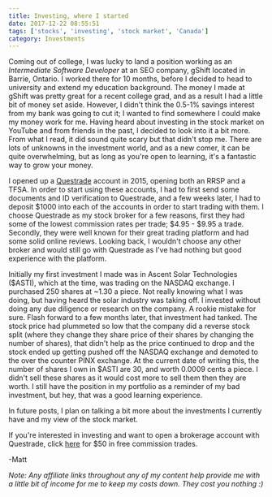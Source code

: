 ```yaml
---
title: Investing, where I started
date: 2017-12-22 08:55:51
tags: ['stocks', 'investing', 'stock market', 'Canada']
category: Investments
---
```


Coming out of college, I was lucky to land a position working as an <em>Intermediate Software Developer</em> at an SEO company, gShift located in Barrie, Ontario. I worked there for 10 months, before I decided to head to university and extend my education background. The money I made at gShift was pretty great for a recent college grad, and as a result I had a little bit of money set aside. However, I didn't think the 0.5-1% savings interest from my bank was going to cut it; I wanted to find somewhere I could make my money work for me. Having heard about investing in the stock market on YouTube and from friends in the past, I decided to look into it a bit more. From what I read, it did sound quite scary but that didn't stop me. There are lots of unknowns in the investment world, and as a new comer, it can be quite overwhelming, but as long as you're open to learning, it's a fantastic way to grow your money.

I opened up a <a href="https://www.questrade.com">Questrade</a> account in 2015, opening both an RRSP and a TFSA. In order to start using these accounts, I had to first send some documents and ID verification to Questrade, and a few weeks later, I had to deposit $1000 into each of the accounts in order to start trading with them. I choose Questrade as my stock broker for a few reasons, first they had some of the lowest commission rates per trade; $4.95 - $9.95 a trade. Secondly, they were well known for their great trading platform and had some solid online reviews. Looking back, I wouldn't choose any other broker and would still go with Questrade as I've had nothing but good experience with the platform.

Initially my first investment I made was in Ascent Solar Technologies ($ASTI), which at the time, was trading on the NASDAQ exchange. I purchased 250 shares at ~1.30 a piece. Not really knowing what I was doing, but having heard the solar industry was taking off. I invested without doing any due diligence or research on the company. A rookie mistake for sure. Flash forward to a few months later, that investment had tanked. The stock price had plummeted so low that the company did a reverse stock split (where they change they share price of their shares by changing the number of shares), that didn't help as the price continued to drop and the stock ended up getting pushed off the NASDAQ exchange and demoted to the over the counter PINX exchange. At the current date of writing this, the number of shares I own in $ASTI are 30, and worth 0.0009 cents a piece. I didn't sell these shares as it would cost more to sell them then they are worth. I still have the position in my portfolio as a reminder of my bad investment, but hey, that was a good learning experience.

In future posts, I plan on talking a bit more about the investments I currently have and my view of the stock market.

If you're interested in investing and want to open a brokerage account with Questrade, click <a href="https://www.questrade.com">here</a> for $50 in free commission trades.

-Matt

<em>Note: Any affiliate links throughout any of my content help provide me with a little bit of income for me to keep my costs down. They cost you nothing :)</em>
<!-- TODO AFFILIATE LINK -->